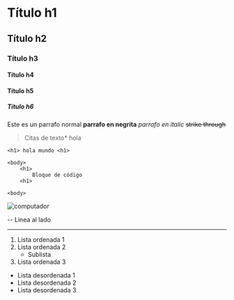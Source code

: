# Título h1
## Título h2
### Título h3
#### Título h4
#### Título h5
##### Título h6
Este es un parrafo normal
**parrafo en negrita**
_parrafo en italic_
~~strike through~~
> Citas de texto*
hola

`<h1> hola mundo <h1>`

```
<body>
    <h1>
        Bloque de código
    <h1>

<body>
```

![computador](https://images.unsplash.com/photo-1727775447812-117baa795bcf?q=80&w=1527&auto=format&fit=crop&ixlib=rb-4.0.3&ixid=M3wxMjA3fDB8MHxwaG90by1wYWdlfHx8fGVufDB8fHx8fA%3D%3D)

-- Linea al lado

*** 

1. Lista ordenada 1
2. Lista ordenada 2
    * Sublista
3. Lista ordenada 3


- Lista desordenada 1
- Lista desordenada 2
- Lista desordenada 3